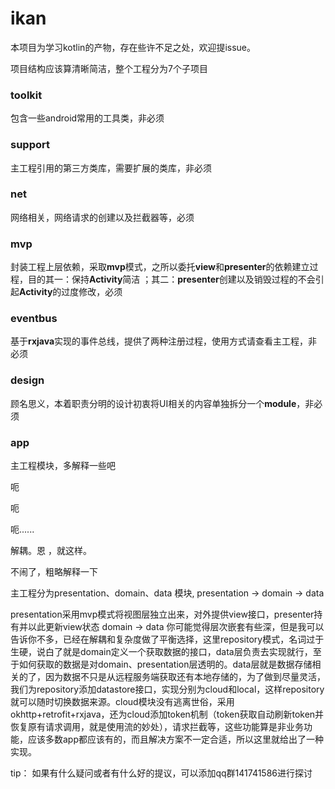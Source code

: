 # ikan

本项目为学习kotlin的产物，存在些许不足之处，欢迎提issue。

项目结构应该算清晰简洁，整个工程分为7个子项目

### toolkit

包含一些android常用的工具类，非必须

### support

主工程引用的第三方类库，需要扩展的类库，非必须

### net

网络相关，网络请求的创建以及拦截器等，必须

### mvp

封装工程上层依赖，采取**mvp**模式，之所以委托**view**和**presenter**的依赖建立过程，目的其一：保持**Activity**简洁 ；其二：**presenter**创建以及销毁过程的不会引起**Activity**的过度修改，必须

### eventbus

基于**rxjava**实现的事件总线，提供了两种注册过程，使用方式请查看主工程，非必须

### design

顾名思义，本着职责分明的设计初衷将UI相关的内容单独拆分一个**module**，非必须

### app

主工程模块，多解释一些吧  

呃 

呃

呃......

解耦。恩  ，就这样。

不闹了，粗略解释一下

主工程分为presentation、domain、data 模块, presentation -> domain -> data

presentation采用mvp模式将视图层独立出来，对外提供view接口，presenter持有并以此更新view状态
domain -> data 你可能觉得层次嵌套有些深，但是我可以告诉你不多，已经在解耦和复杂度做了平衡选择，这里repository模式，名词过于生硬，说白了就是domain定义一个获取数据的接口，data层负责去实现就行，至于如何获取的数据是对domain、presentation层透明的。data层就是数据存储相关的了，因为数据不只是从远程服务端获取还有本地存储的，为了做到尽量灵活，我们为repository添加datastore接口，实现分别为cloud和local，这样repository就可以随时切换数据来源。cloud模块没有逃离世俗，采用okhttp+retrofit+rxjava，还为cloud添加token机制（token获取自动刷新token并恢复原有请求调用，就是使用流的妙处），请求拦截等，这些功能算是非业务功能，应该多数app都应该有的，而且解决方案不一定合适，所以这里就给出了一种实现。

tip： 如果有什么疑问或者有什么好的提议，可以添加qq群141741586进行探讨








